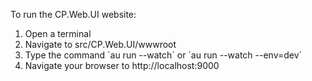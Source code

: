 To run the CP.Web.UI website: 
1. Open a terminal
2. Navigate to src/CP.Web.UI/wwwroot
3. Type the command ´au run --watch´ or ´au run --watch --env=dev´
4. Navigate your browser to http://localhost:9000
